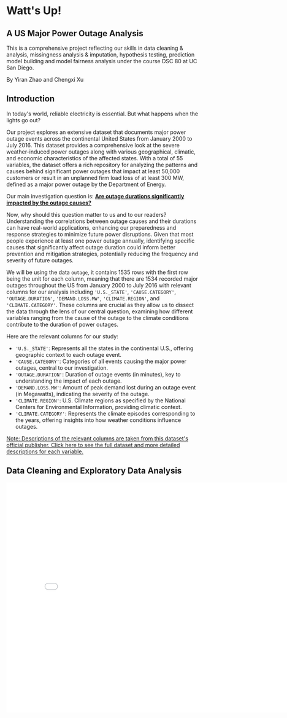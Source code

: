 # Watt's Up!
## A US Major Power Outage Analysis

This is a comprehensive project reflecting our skills in data cleaning & analysis, missingness analysis & imputation, hypothesis testing, prediction model building and model fairness analysis under the course DSC 80 at UC San Diego.

By Yiran Zhao and Chengxi Xu

## **Introduction**

In today's world, reliable electricity is essential. But what happens when the lights go out?

Our project explores an extensive dataset that documents major power outage events across the continental United States from January 2000 to July 2016. This dataset provides a comprehensive look at the severe weather-induced power outages along with various geographical, climatic, and economic characteristics of the affected states. With a total of 55 variables, the dataset offers a rich repository for analyzing the patterns and causes behind significant power outages that impact at least 50,000 customers or result in an unplanned firm load loss of at least 300 MW, defined as a major power outage by the Department of Energy.

Our main investigation question is: <strong><u>Are outage durations significantly impacted by the outage causes?</u></strong>

Now, why should this question matter to us and to our readers? Understanding the correlations between outage causes and their durations can have real-world applications, enhancing our preparedness and response strategies to minimize future power disruptions. Given that most people experience at least one power outage annually, identifying specific causes that significantly affect outage duration could inform better prevention and mitigation strategies, potentially reducing the frequency and severity of future outages.

We will be using the data `outage`, it contains 1535 rows with the first row being the unit for each column, meaning that there are 1534 recorded major outages throughout the US from January 2000 to July 2016 with relevant columns for our analysis including `'U.S._STATE'`, `'CAUSE.CATEGORY'`, `'OUTAGE.DURATION'`, `'DEMAND.LOSS.MW'`, `'CLIMATE.REGION'`, and `'CLIMATE.CATEGORY'`. These columns are crucial as they allow us to dissect the data through the lens of our central question, examining how different variables ranging from the cause of the outage to the climate conditions contribute to the duration of power outages.

Here are the relevant columns for our study:

- `'U.S._STATE'`: Represents all the states in the continental U.S., offering geographic context to each outage event.
- `'CAUSE.CATEGORY'`: Categories of all events causing the major power outages, central to our investigation.
- `'OUTAGE.DURATION'`: Duration of outage events (in minutes), key to understanding the impact of each outage.
- `'DEMAND.LOSS.MW'`: Amount of peak demand lost during an outage event (in Megawatts), indicating the severity of the outage.
- `'CLIMATE.REGION'`: U.S. Climate regions as specified by the National Centers for Environmental Information, providing climatic context.
- `'CLIMATE.CATEGORY'`: Represents the climate episodes corresponding to the years, offering insights into how weather conditions influence outages.

<a href="https://www.sciencedirect.com/science/article/pii/S2352340918307182" target="_blank">Note: Descriptions of the relevant columns are taken from this dataset's official publisher. Click here to see the full dataset and more detailed descriptions for each variable.</a>

## **Data Cleaning and Exploratory Data Analysis**

<iframe
  src="assets/Counts by Cause Category.html"
  width="800"
  height="600"
  frameborder="0"
></iframe>